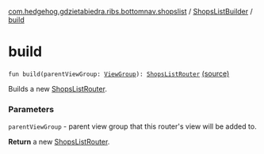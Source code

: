 [com.hedgehog.gdzietabiedra.ribs.bottomnav.shopslist](../index.md) / [ShopsListBuilder](index.md) / [build](./build.md)

# build

`fun build(parentViewGroup: `[`ViewGroup`](https://developer.android.com/reference/android/view/ViewGroup.html)`): `[`ShopsListRouter`](../-shops-list-router/index.md) [(source)](https://github.com/asvid/GdzieTaBiedra/tree/master/app/src/main/java/com/hedgehog/gdzietabiedra/ribs/bottomnav/shopslist/ShopsListBuilder.kt#L35)

Builds a new [ShopsListRouter](../-shops-list-router/index.md).

### Parameters

`parentViewGroup` - parent view group that this router's view will be added to.

**Return**
a new [ShopsListRouter](../-shops-list-router/index.md).

